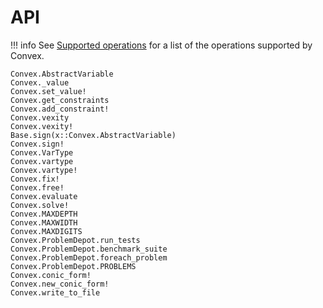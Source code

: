 # API

!!! info
    See [Supported operations](@ref) for a list of the operations supported by
    Convex.

```@docs
Convex.AbstractVariable
Convex._value
Convex.set_value!
Convex.get_constraints
Convex.add_constraint!
Convex.vexity
Convex.vexity!
Base.sign(x::Convex.AbstractVariable)
Convex.sign!
Convex.VarType
Convex.vartype
Convex.vartype!
Convex.fix!
Convex.free!
Convex.evaluate
Convex.solve!
Convex.MAXDEPTH
Convex.MAXWIDTH
Convex.MAXDIGITS
Convex.ProblemDepot.run_tests
Convex.ProblemDepot.benchmark_suite
Convex.ProblemDepot.foreach_problem
Convex.ProblemDepot.PROBLEMS
Convex.conic_form!
Convex.new_conic_form!
Convex.write_to_file
```
